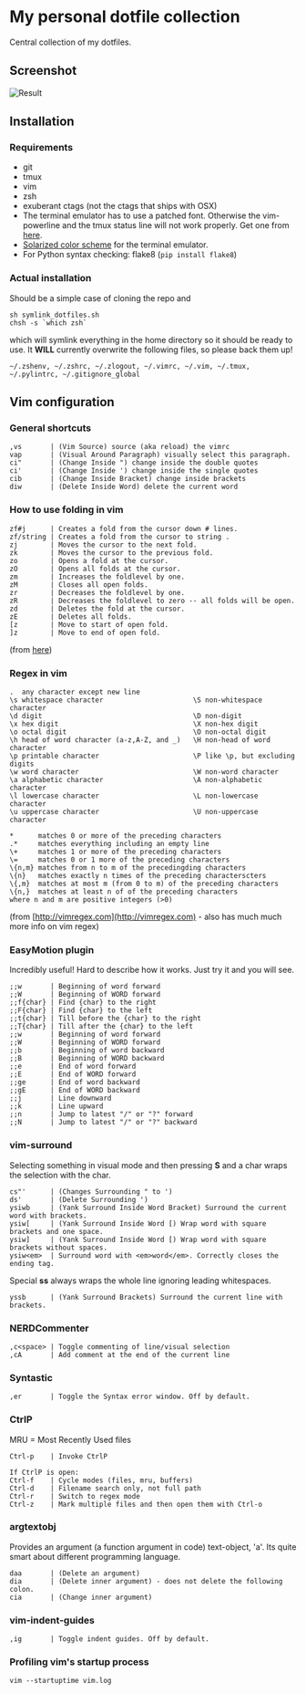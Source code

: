 # My personal dotfile collection

Central collection of my dotfiles.

## Screenshot
![Result](http://i.imgur.com/cyqvg.png)

## Installation
### Requirements
* git
* tmux
* vim
* zsh
* exuberant ctags (not the ctags that ships with OSX)
* The terminal emulator has to use a patched font. Otherwise the vim-powerline and the tmux status line will not work properly. Get one from [here](https://github.com/Lokaltog/vim-powerline/wiki/Patched-fonts).
* [Solarized color scheme](http://ethanschoonover.com/solarized) for the terminal emulator.
* For Python syntax checking: flake8 (`pip install flake8`)

### Actual installation

Should be a simple case of cloning the repo and

    sh symlink_dotfiles.sh
    chsh -s `which zsh`

which will symlink everything in the home directory so it should be ready to use. It __WILL__ currently overwrite the following files, so please back them up!

    ~/.zshenv, ~/.zshrc, ~/.zlogout, ~/.vimrc, ~/.vim, ~/.tmux, ~/.pylintrc, ~/.gitignore_global

## Vim configuration

### General shortcuts

    ,vs       | (Vim Source) source (aka reload) the vimrc
    vap       | (Visual Around Paragraph) visually select this paragraph.
    ci"       | (Change Inside ") change inside the double quotes
    ci'       | (Change Inside ') change inside the single quotes
    cib       | (Change Inside Bracket) change inside brackets
    diw       | (Delete Inside Word) delete the current word

### How to use folding in vim

    zf#j      | Creates a fold from the cursor down # lines.
    zf/string | Creates a fold from the cursor to string .
    zj        | Moves the cursor to the next fold.
    zk        | Moves the cursor to the previous fold.
    zo        | Opens a fold at the cursor.
    zO        | Opens all folds at the cursor.
    zm        | Increases the foldlevel by one.
    zM        | Closes all open folds.
    zr        | Decreases the foldlevel by one.
    zR        | Decreases the foldlevel to zero -- all folds will be open.
    zd        | Deletes the fold at the cursor.
    zE        | Deletes all folds.
    [z        | Move to start of open fold.
    ]z        | Move to end of open fold.

(from [here](https://www.linux.com/learn/tutorials/442438-vim-tips-folding-fun))


### Regex in vim
    .  any character except new line
    \s whitespace character                      \S non-whitespace character
    \d digit                                     \D non-digit
    \x hex digit                                 \X non-hex digit
    \o octal digit                               \O non-octal digit
    \h head of word character (a-z,A-Z, and _)   \H non-head of word character
    \p printable character                       \P like \p, but excluding digits
    \w word character                            \W non-word character
    \a alphabetic character                      \A non-alphabetic character
    \l lowercase character                       \L non-lowercase character
    \u uppercase character                       \U non-uppercase character

    *      matches 0 or more of the preceding characters
    .*     matches everything including an empty line
    \+     matches 1 or more of the preceding characters
    \=     matches 0 or 1 more of the preceding characters
    \{n,m} matches from n to m of the precedingding characters
    \{n}   matches exactly n times of the preceding characterscters
    \{,m}  matches at most m (from 0 to m) of the preceding characters
    \{n,}  matches at least n of of the preceding characters
    where n and m are positive integers (>0)

(from [http://vimregex.com](http://vimregex.com) - also has much much more info on vim regex)


### EasyMotion plugin
Incredibly useful! Hard to describe how it works. Just try it and you will see.

    ;;w       | Beginning of word forward
    ;;W       | Beginning of WORD forward
    ;;f{char} | Find {char} to the right
    ;;F{char} | Find {char} to the left
    ;;t{char} | Till before the {char} to the right
    ;;T{char} | Till after the {char} to the left
    ;;w       | Beginning of word forward
    ;;W       | Beginning of WORD forward
    ;;b       | Beginning of word backward
    ;;B       | Beginning of WORD backward
    ;;e       | End of word forward
    ;;E       | End of WORD forward
    ;;ge      | End of word backward
    ;;gE      | End of WORD backward
    ;;j       | Line downward
    ;;k       | Line upward
    ;;n       | Jump to latest "/" or "?" forward
    ;;N       | Jump to latest "/" or "?" backward

### vim-surround
Selecting something in visual mode and then pressing __S__ and a char wraps the selection with the char.

    cs"'      | (Changes Surrounding " to ')
    ds'       | (Delete Surrounding ')
    ysiwb     | (Yank Surround Inside Word Bracket) Surround the current word with brackets.
    ysiw[     | (Yank Surround Inside Word [) Wrap word with square brackets and one space.
    ysiw]     | (Yank Surround Inside Word [) Wrap word with square brackets without spaces.
    ysiw<em>  | Surround word with <em>word</em>. Correctly closes the ending tag.

Special __ss__ always wraps the whole line ignoring leading whitespaces.

    yssb      | (Yank Surround Brackets) Surround the current line with brackets.

### NERDCommenter

    ,c<space> | Toggle commenting of line/visual selection
    ,cA       | Add comment at the end of the current line

### Syntastic

    ,er       | Toggle the Syntax error window. Off by default.

### CtrlP
MRU = Most Recently Used files

    Ctrl-p    | Invoke CtrlP

    If CtrlP is open:
    Ctrl-f    | Cycle modes (files, mru, buffers)
    Ctrl-d    | Filename search only, not full path
    Ctrl-r    | Switch to regex mode
    Ctrl-z    | Mark multiple files and then open them with Ctrl-o

### argtextobj
Provides an argument (a function argument in code) text-object, 'a'. Its quite
smart about different programming language.

    daa       | (Delete an argument)
    dia       | (Delete inner argument) - does not delete the following colon.
    cia       | (Change inner argument)

### vim-indent-guides

    ,ig       | Toggle indent guides. Off by default.


### Profiling vim's startup process

    vim --startuptime vim.log
